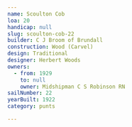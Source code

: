 ```yaml
---
name: Scoulton Cob
loa: 20
handicap: null
slug: scoulton-cob-22
builder: C J Broom of Brundall
construction: Wood (Carvel)
design: Traditional
designer: Herbert Woods
owners:
  - from: 1929
    to: null
    owner: Midshipman C S Robinson RN
sailNumber: 22
yearBuilt: 1922
category: punts

---
```

